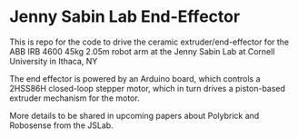 # Jenny Sabin Lab End-Effector

This is repo for the code to drive the ceramic extruder/end-effector for the ABB IRB 4600 45kg 2.05m robot arm at the Jenny Sabin Lab at Cornell University in Ithaca, NY

The end effector is powered by an Arduino board, which controls a 2HSS86H closed-loop stepper motor, which in turn drives a piston-based extruder mechanism for the motor.

More details to be shared in upcoming papers about Polybrick and Robosense from the JSLab.